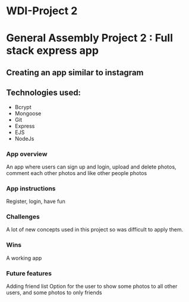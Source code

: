 # WDI-Project 2


# General Assembly Project 2 : Full stack express app


## Creating an app similar to instagram


## Technologies used:

* Bcrypt
* Mongoose
* Git
* Express
* EJS
* NodeJs


### App overview

An app where users can sign up and login, upload and delete photos, comment each other photos and like other people photos

### App instructions

Register, login, have fun


### Challenges

A lot of new concepts used in this project so was difficult to apply them.

### Wins

A working app

### Future features
Adding friend list
Option for the user to show some photos to all other users, and some photos to only friends
